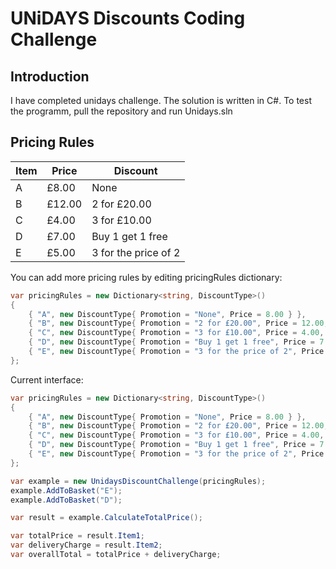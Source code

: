 # UNiDAYS Discounts Coding Challenge

## Introduction
I have completed unidays challenge. The solution is written in C#. To test the programm, pull the repository and run Unidays.sln

## Pricing Rules

| Item | Price  | Discount |
| ---- | ------ | -------- |
| A    | £8.00  | None |
| B    | £12.00 | 2 for £20.00 |
| C    | £4.00  | 3 for £10.00 |
| D    | £7.00  | Buy 1 get 1 free |
| E    | £5.00  | 3 for the price of 2 |

You can add more pricing rules by editing pricingRules dictionary:
```csharp
var pricingRules = new Dictionary<string, DiscountType>()
{
    { "A", new DiscountType{ Promotion = "None", Price = 8.00 } },
    { "B", new DiscountType{ Promotion = "2 for £20.00", Price = 12.00, PricePerQuantity = 20.00, Quantity = 2 } },
    { "C", new DiscountType{ Promotion = "3 for £10.00", Price = 4.00, PricePerQuantity = 10.00, Quantity = 3 } },
    { "D", new DiscountType{ Promotion = "Buy 1 get 1 free", Price = 7.00, PricePerQuantity = 7.00, Quantity = 2 } },
    { "E", new DiscountType{ Promotion = "3 for the price of 2", Price = 5.00, PricePerQuantity = 10.00, Quantity = 3 } }
};
```

Current interface:
```csharp
var pricingRules = new Dictionary<string, DiscountType>()
{
    { "A", new DiscountType{ Promotion = "None", Price = 8.00 } },
    { "B", new DiscountType{ Promotion = "2 for £20.00", Price = 12.00, PricePerQuantity = 20.00, Quantity = 2 } },
    { "C", new DiscountType{ Promotion = "3 for £10.00", Price = 4.00, PricePerQuantity = 10.00, Quantity = 3 } },
    { "D", new DiscountType{ Promotion = "Buy 1 get 1 free", Price = 7.00, PricePerQuantity = 7.00, Quantity = 2 } },
    { "E", new DiscountType{ Promotion = "3 for the price of 2", Price = 5.00, PricePerQuantity = 10.00, Quantity = 3 } }
};

var example = new UnidaysDiscountChallenge(pricingRules);
example.AddToBasket("E");
example.AddToBasket("D");

var result = example.CalculateTotalPrice();

var totalPrice = result.Item1;
var deliveryCharge = result.Item2;
var overallTotal = totalPrice + deliveryCharge;
```

